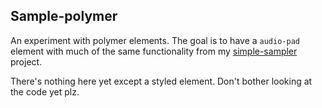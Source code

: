 ## Sample-polymer

An experiment with polymer elements. The goal is to have a `audio-pad` element
with much of the same functionality from my [simple-sampler](https://github.com/meandavejustice/simple-sampler) project.

There's nothing here yet except a styled element. Don't bother looking at the code yet plz.